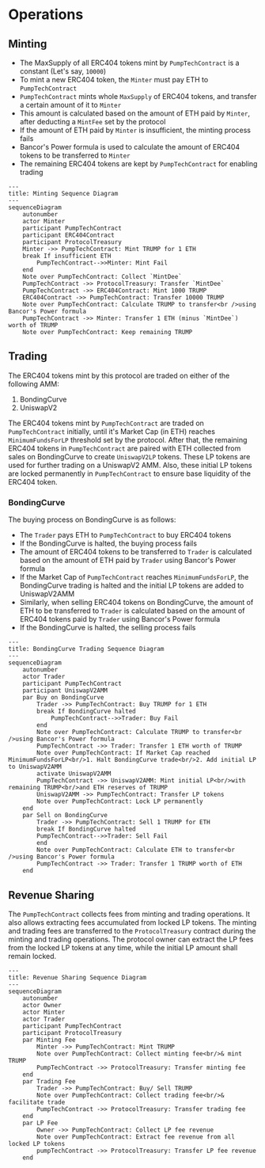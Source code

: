 # Operations

## Minting
 - The MaxSupply of all ERC404 tokens mint by `PumpTechContract` is a constant (Let's say, `10000`)
 - To mint a new ERC404 token, the `Minter` must pay ETH to `PumpTechContract`
 - `PumpTechContract` mints whole `MaxSupply` of ERC404 tokens, and transfer a certain amount of it to `Minter`
 - This amount is calculated based on the amount of ETH paid by `Minter`, after deducting a `MintFee` set by the protocol
 - If the amount of ETH paid by `Minter` is insufficient, the minting process fails
 - Bancor's Power formula is used to calculate the amount of ERC404 tokens to be transferred to `Minter`
 - The remaining ERC404 tokens are kept by `PumpTechContract` for enabling trading


```mermaid
---
title: Minting Sequence Diagram
---
sequenceDiagram
    autonumber
    actor Minter
    participant PumpTechContract
    participant ERC404Contract
    participant ProtocolTreasury
    Minter ->> PumpTechContract: Mint TRUMP for 1 ETH
    break If insufficient ETH
        PumpTechContract-->>Minter: Mint Fail
    end
    Note over PumpTechContract: Collect `MintDee`
    PumpTechContract ->> ProtocolTreasury: Transfer `MintDee`
    PumpTechContract ->> ERC404Contract: Mint 1000 TRUMP
    ERC404Contract ->> PumpTechContract: Transfer 10000 TRUMP
    Note over PumpTechContract: Calculate TRUMP to transfer<br />using Bancor's Power formula
    PumpTechContract ->> Minter: Transfer 1 ETH (minus `MintDee`) worth of TRUMP
    Note over PumpTechContract: Keep remaining TRUMP
```

## Trading
The ERC404 tokens mint by this protocol are traded on either of the following AMM:

1. BondingCurve
2. UniswapV2

The ERC404 tokens mint by `PumpTechContract` are traded on `PumpTechContract` initially, until it's Market Cap (in ETH) reaches `MinimumFundsForLP` threshold set by the protocol. After that, the remaining ERC404 tokens in `PumpTechContract` are paired with ETH collected from sales on BondingCurve to create `UniswapV2LP` tokens. These LP tokens are used for further trading on a UniswapV2 AMM. Also, these initial LP tokens are locked permanently in `PumpTechContract` to ensure base liquidity of the ERC404 token.

### BondingCurve
The buying process on BondingCurve is as follows:
 - The `Trader` pays ETH to `PumpTechContract` to buy ERC404 tokens
 - If the BondingCurve is halted, the buying process fails
 - The amount of ERC404 tokens to be transferred to `Trader` is calculated based on the amount of ETH paid by `Trader` using Bancor's Power formula
 - If the Market Cap of `PumpTechContract` reaches `MinimumFundsForLP`, the BondingCurve trading is halted and the initial LP tokens are added to UniswapV2AMM
 - Similarly, when selling ERC404 tokens on BondingCurve, the amount of ETH to be transferred to `Trader` is calculated based on the amount of ERC404 tokens paid by `Trader` using Bancor's Power formula
 - If the BondingCurve is halted, the selling process fails

```mermaid
---
title: BondingCurve Trading Sequence Diagram
---
sequenceDiagram
    autonumber
    actor Trader
    participant PumpTechContract
    participant UniswapV2AMM
    par Buy on BondingCurve
        Trader ->> PumpTechContract: Buy TRUMP for 1 ETH
        break If BondingCurve halted
            PumpTechContract-->>Trader: Buy Fail
        end
        Note over PumpTechContract: Calculate TRUMP to transfer<br />using Bancor's Power formula
        PumpTechContract ->> Trader: Transfer 1 ETH worth of TRUMP
        Note over PumpTechContract: If Market Cap reached MinimumFundsForLP<br/>1. Halt BondingCurve trade<br/>2. Add initial LP to UniswapV2AMM
        activate UniswapV2AMM
        PumpTechContract ->> UniswapV2AMM: Mint initial LP<br/>with remaining TRUMP<br/>and ETH reserves of TRUMP
        UniswapV2AMM ->> PumpTechContract: Transfer LP tokens
        Note over PumpTechContract: Lock LP permanently
    end
    par Sell on BondingCurve
        Trader ->> PumpTechContract: Sell 1 TRUMP for ETH
        break If BondingCurve halted
        PumpTechContract-->>Trader: Sell Fail
        end
        Note over PumpTechContract: Calculate ETH to transfer<br />using Bancor's Power formula
        PumpTechContract ->> Trader: Transfer 1 TRUMP worth of ETH
    end
```

## Revenue Sharing
The `PumpTechContract` collects fees from minting and trading operations. It also allows extracting fees accumulated from locked LP tokens. The minting and trading fees are transferred to the `ProtocolTreasury` contract during the minting and trading operations. The protocol owner can extract the LP fees from the locked LP tokens at any time, while the initial LP amount shall remain locked.

```mermaid
---
title: Revenue Sharing Sequence Diagram
---
sequenceDiagram
    autonumber
    actor Owner
    actor Minter
    actor Trader
    participant PumpTechContract
    participant ProtocolTreasury
    par Minting Fee
        Minter ->> PumpTechContract: Mint TRUMP
        Note over PumpTechContract: Collect minting fee<br/>& mint TRUMP
        PumpTechContract ->> ProtocolTreasury: Transfer minting fee
    end
    par Trading Fee
        Trader ->> PumpTechContract: Buy/ Sell TRUMP
        Note over PumpTechContract: Collect trading fee<br/>& facilitate trade
        PumpTechContract ->> ProtocolTreasury: Transfer trading fee
    end
    par LP Fee
        Owner ->> PumpTechContract: Collect LP fee revenue
        Note over PumpTechContract: Extract fee revenue from all locked LP tokens
        pumpTechContract ->> ProtocolTreasury: Transfer LP fee revenue
    end
```
